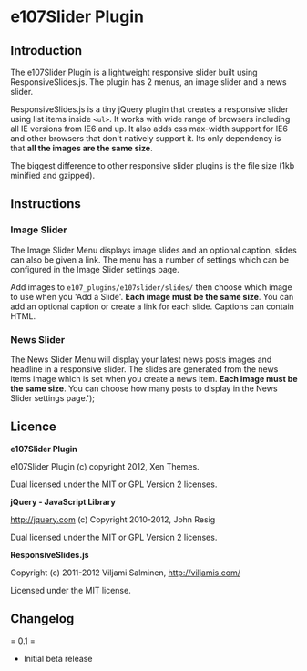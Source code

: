 # e107Slider Plugin

## Introduction

The e107Slider Plugin is a lightweight responsive slider built using ResponsiveSlides.js. The plugin has 2 menus, an image slider and a news slider.

ResponsiveSlides.js is a tiny jQuery plugin that creates a responsive slider using list items inside `<ul>`. It works with wide range of browsers including all IE versions from IE6 and up. It also adds css max-width support for IE6 and other browsers that don't natively support it. Its only dependency is that **all the images are the same size**.

The biggest difference to other responsive slider plugins is the file size (1kb minified and gzipped).

## Instructions

### Image Slider

The Image Slider Menu displays image slides and an optional caption, slides can also be given a link. The menu has a number of settings which can be configured in the Image Slider settings page.

Add images to `e107_plugins/e107slider/slides/` then choose which image to use when you 'Add a Slide'. **Each image must be the same size**. You can add an optional caption or create a link for each slide. Captions can contain HTML.

### News Slider

The News Slider Menu will display your latest news posts images and headline in a responsive slider. The slides are generated from the news items image which is set when you create a news item. **Each image must be the same size**. You can choose how many posts to display in the News Slider settings page.');

## Licence

**e107Slider Plugin**
					
e107Slider Plugin (c) copyright 2012, Xen Themes.

Dual licensed under the MIT or GPL Version 2 licenses.
					
**jQuery - JavaScript Library**

http://jquery.com (c) Copyright 2010-2012, John Resig

Dual licensed under the MIT or GPL Version 2 licenses.
					
**ResponsiveSlides.js**
					
Copyright (c) 2011-2012 Viljami Salminen, http://viljamis.com/
					
Licensed under the MIT license.

## Changelog

= 0.1 =

* Initial beta release